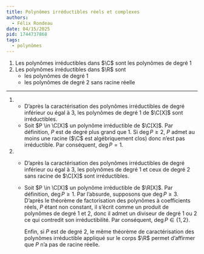 ```yaml
---
title: Polynômes irréductibles réels et complexes
authors:
  - Félix Rondeau
date: 04/15/2025
pid: 1744737868
tags:
  - polynômes
---
```


1. Les polynômes irréductibles dans $\C$ sont les polynômes de degré 1
2. Les polynômes irréductibles dans $\R$ sont
   - les polynômes de degré 1
   - les polynômes de degré 2 sans racine réelle

---

1. - D’après la caractérisation des polynômes irréductibles de degré inférieur ou égal à 3, les polynômes de degré 1 de $\C[X]$ sont irréductibles.
   - Soit $P \in \C[X]$ un polynôme irréductible de $\C[X]$. Par définition, $P$ est de degré plus grand que 1. Si $\deg P \geq 2$, $P$ admet au moins une racine ($\C$ est algébriquement clos) donc n’est pas irréductible. Par conséquent, $\deg P = 1$.

2. - D’après la caractérisation des polynômes irréductibles de degré inférieur ou égal à 3, les polynômes de degré 1 et ceux de degré 2 sans racine de $\C[X]$ sont irréductibles.
   - Soit $P \in \C[X]$ un polynôme irréductible de $\R[X]$. Par définition, $\deg P \geq 1$. Par l’absurde, supposons que $\deg P \geq 3$. D’après le théorème de factorisation des polynômes à coefficients réels, $P$ étant non constant, il s’écrit comme un produit de polynômes de degré 1 et 2, donc il admet un diviseur de degré 1 ou 2 ce qui contredit son irréductibilité. Par conséquent, $\deg P \in \{1,2\}$.

     Enfin, si $P$ est de degré 2, le même théorème de caractérisation des polynômes irréductible appliqué sur le corps $\R$ permet d’affirmer que $P$ n’a pas de racine réelle.
